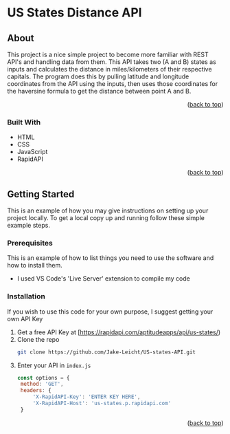 # US States Distance API
## About

This project is a nice simple project to become more familiar with REST API's and handling data from them. This API takes two (A and B) states as inputs and calculates the distance in miles/kilometers of their respective capitals.
The program does this by pulling latitude and longitude coordinates from the API using the inputs, then uses those coordinates for the haversine formula to get the distance between point A and B.

<p align="right">(<a href="#readme-top">back to top</a>)</p>



### Built With

* HTML
* CSS
* JavaScript
* RapidAPI

<p align="right">(<a href="#readme-top">back to top</a>)</p>



<!-- GETTING STARTED -->
## Getting Started

This is an example of how you may give instructions on setting up your project locally.
To get a local copy up and running follow these simple example steps.

### Prerequisites

This is an example of how to list things you need to use the software and how to install them.
* I used VS Code's 'Live Server' extension to compile my code

### Installation
If you wish to use this code for your own purpose, I suggest getting your own API Key

1. Get a free API Key at [https://rapidapi.com/aptitudeapps/api/us-states/)
2. Clone the repo
   ```sh
   git clone https://github.com/Jake-Leicht/US-states-API.git
   ```
4. Enter your API in `index.js`
   ```js
   const options = {
	method: 'GET',
	headers: {
		'X-RapidAPI-Key': 'ENTER KEY HERE',
		'X-RapidAPI-Host': 'us-states.p.rapidapi.com'
	}

<p align="right">(<a href="#readme-top">back to top</a>)</p>
